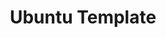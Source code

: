 ---
lang: de
layout: doc
redirect_from:
- /de/doc/Templates/Ubuntu/
- /de/doc/ubuntu/
- /de/doc/templates/ubuntu/
- /de/wiki/Templates/Ubuntu/
redirect_to: https://github.com/Qubes-Community/Contents/blob/master/docs/os/ubuntu.md
ref: 80
title: Ubuntu Template
---